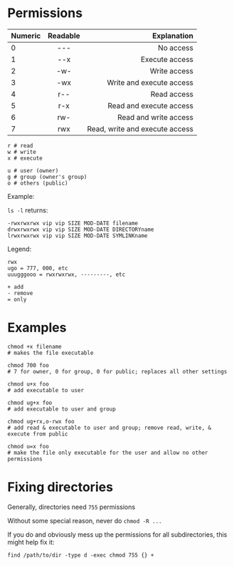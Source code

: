 # Permissions

| Numeric  | Readable    | Explanation                    |
| -------- |:-----------:| ------------------------------:|
| 0        | ---         | No access                      |
| 1        | --x         | Execute access                 |
| 2        | -w-         | Write access                   |
| 3        | -wx         | Write and execute access       |
| 4        | r--         | Read access                    |
| 5        | r-x         | Read and execute access        |
| 6        | rw-         | Read and write access          |
| 7        | rwx         | Read, write and execute access |


```shell
r # read
w # write
x # execute

u # user (owner)
g # group (owner's group)
o # others (public)
```

Example:

`ls -l` returns:

```console
-rwxrwxrwx vip vip SIZE MOD-DATE filename
drwxrwxrwx vip vip SIZE MOD-DATE DIRECTORYname
lrwxrwxrwx vip vip SIZE MOD-DATE SYMLINKname
```

Legend:

```console
rwx
ugo = 777, 000, etc
uuugggooo = rwxrwxrwx, ---------, etc

+ add
- remove
= only
```


# Examples

```shell
chmod +x filename
# makes the file executable

chmod 700 foo
# 7 for owner, 0 for group, 0 for public; replaces all other settings

chmod u+x foo
# add executable to user

chmod ug+x foo
# add executable to user and group

chmod ug+rx,o-rwx foo
# add read & executable to user and group; remove read, write, & execute from public

chmod u=x foo
# make the file only executable for the user and allow no other permissions
```

# Fixing directories

Generally, directories need `755` permissions

Without some special reason, never do `chmod -R ...`

If you do and obviously mess up the permissions for all subdirectories, this might help fix it:

`find /path/to/dir -type d -exec chmod 755 {} +`
